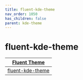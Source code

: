 ```yaml
---
title: fluent-kde-theme
nav_order: 1050
has_children: false
parent: kde-theme
---
```



# fluent-kde-theme

| [Fluent Theme](https://samwhelp.github.io/note-about-theme/read/desktop-theme/themes/fluent-theme.html) |
| --- |
| [fluent-kde-theme](https://github.com/vinceliuice/Fluent-kde) |
